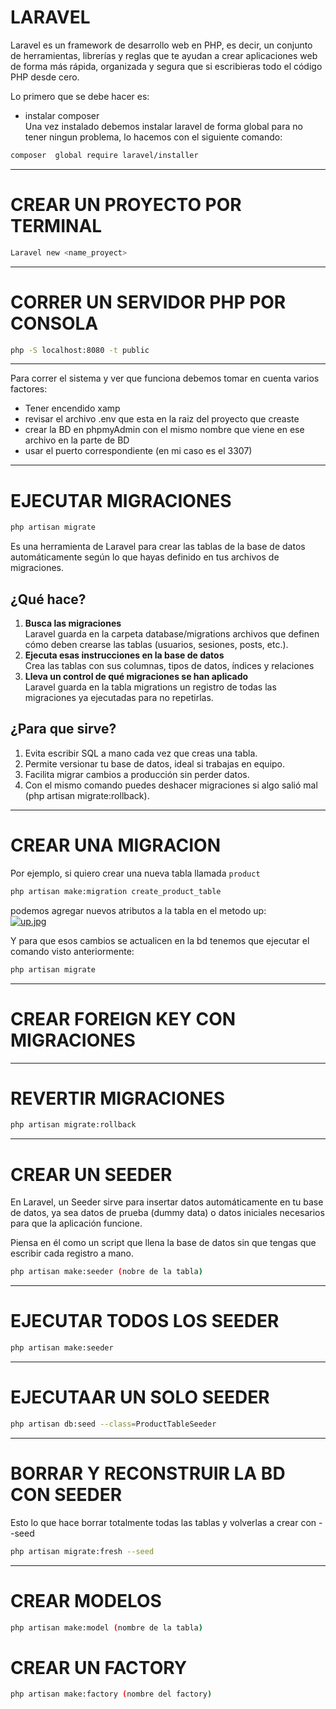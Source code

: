 # LARAVEL
Laravel es un framework de desarrollo web en PHP, es decir, un conjunto de herramientas, librerías y reglas que te ayudan a crear aplicaciones web de forma más rápida, organizada y segura que si escribieras todo el código PHP desde cero.

Lo primero que se debe hacer es: 
- instalar composer  
Una vez instalado debemos instalar laravel de forma global para no tener ningun problema, lo hacemos con el siguiente comando:

```bash
composer  global require laravel/installer
```
----
# CREAR UN PROYECTO POR TERMINAL 
```bash
Laravel new <name_proyect>
```
----
# CORRER UN SERVIDOR PHP POR CONSOLA 
```bash
php -S localhost:8080 -t public 
```
----
Para correr el sistema y ver que funciona debemos tomar en cuenta varios factores:  
- Tener encendido xamp
- revisar el archivo .env que esta en la raiz del proyecto que creaste
- crear la BD en phpmyAdmin con el mismo nombre que viene en ese archivo en la parte de BD
- usar el puerto correspondiente (en mi caso es el 3307)
----

# EJECUTAR MIGRACIONES 

```bash
php artisan migrate 
```
Es una herramienta de Laravel para crear las tablas de la base de datos automáticamente según lo que hayas definido en tus archivos de migraciones.

## ¿Qué hace? 
1. **Busca las migraciones**   
Laravel guarda en la carpeta database/migrations archivos que definen cómo deben crearse las tablas (usuarios, sesiones, posts, etc.).
2. **Ejecuta esas instrucciones en la base de datos**  
Crea las tablas con sus columnas, tipos de datos, índices y relaciones
3. **Lleva un control de qué migraciones se han aplicado**  
Laravel guarda en la tabla migrations un registro de todas las migraciones ya ejecutadas para no repetirlas.

## ¿Para que sirve? 
1. Evita escribir SQL a mano cada vez que creas una tabla.
2. Permite versionar tu base de datos, ideal si trabajas en equipo.
3. Facilita migrar cambios a producción sin perder datos.
4. Con el mismo comando puedes deshacer migraciones si algo salió mal (php artisan migrate:rollback).
----
# CREAR UNA MIGRACION 
Por ejemplo, si quiero crear una nueva tabla llamada ```product```

```bash
php artisan make:migration create_product_table
```

podemos agregar nuevos atributos a la tabla en el metodo up:  
[![up.jpg](https://i.postimg.cc/NfKVSYrc/up.jpg)](https://postimg.cc/9rjJw6p8)  

Y para que esos cambios se actualicen en la bd tenemos que ejecutar el comando visto anteriormente:  
```bash
php artisan migrate 
```
----
# CREAR FOREIGN KEY CON MIGRACIONES 

---- 
# REVERTIR MIGRACIONES 
```bash
php artisan migrate:rollback
```
----


# CREAR UN SEEDER 
En Laravel, un Seeder sirve para insertar datos automáticamente en tu base de datos, ya sea datos de prueba (dummy data) o datos iniciales necesarios para que la aplicación funcione.

Piensa en él como un script que llena la base de datos sin que tengas que escribir cada registro a mano.  

```bash
php artisan make:seeder (nobre de la tabla)
```
----
# EJECUTAR TODOS LOS SEEDER
```bash
php artisan make:seeder
```
----
# EJECUTAAR UN SOLO SEEDER 
```bash
php artisan db:seed --class=ProductTableSeeder
```
----
# BORRAR Y RECONSTRUIR LA BD CON SEEDER 
Esto lo que hace borrar totalmente todas las tablas y volverlas a crear con --seed 
```bash
php artisan migrate:fresh --seed
```
----
# CREAR MODELOS 
```bash
php artisan make:model (nombre de la tabla) 
```
# CREAR UN FACTORY

```bash
php artisan make:factory (nombre del factory)
```
